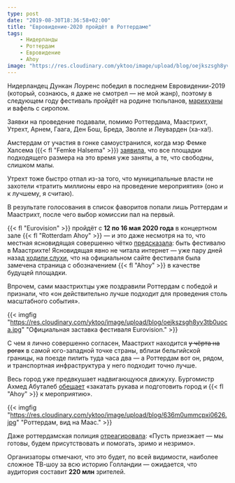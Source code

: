 ```yaml
---
type: post
date: "2019-08-30T18:36:58+02:00"
title: "Евровидение-2020 пройдёт в Роттердаме"
tags:
    - Нидерланды
    - Роттердам
    - Евровидение
    - Ahoy
image: "https://res.cloudinary.com/yktoo/image/upload/blog/oejkszsgh8yv3tb0uoca.jpg"
---
```


Нидерландец Дункан Лоуренс победил в последнем Евровидении-2019 (который, сознаюсь, я даже не смотрел — не мой жанр), поэтому в следующем году фестиваль пройдёт на родине тюльпанов, [марихуаны](0362) и вафель с сиропом.

Заявки на проведение подавали, помимо Роттердама, Маастрихт, Утрехт, Арнем, Гаага, Ден Бош, Бреда, Зволле и Леуварден (ха-ха!).

Амстердам от участия в гонке самоустранился, когда мэр Фемке Халсема ({{< fl "Femke Halsema" >}}) [заявила](https://eurovisionworld.com/esc/amsterdam-withdraws-application-to-host-eurovision-2020), что все площадки подходящего размера на это время уже заняты, а те, что свободны, слишком малы.

<!--more-->

Утрехт тоже быстро отпал из-за того, что муниципальные власти не захотели «тратить миллионы евро на проведение мероприятия» (оно и к лучшему, я считаю).

В результате голосования в список фаворитов попали лишь Роттердам и Маастрихт, после чего выбор комиссии пал на первый.

{{< fl "Eurovision" >}} пройдёт с **12 по 16 мая 2020 года** в концертном зале {{< fl "Rotterdam Ahoy" >}} — и это даже несмотря на то, что местная ясновидящая совершенно чётко [предсказала](https://twitter.com/1Limburg/status/1167364745349029888): быть фестивалю в Маастрихте! Ясновидящая явно не читала интернет — уже пару дней назад [ходили слухи](https://www.telegraaf.nl/entertainment/1594150535/rotterdam-gelekt-als-gaststad-songfestival), что на официальном сайте фестиваля была замечена страница с обозначением {{< fl "Ahoy" >}} в качестве будущей площадки.

Впрочем, сами маастрихтцы уже поздравили Роттердам с победой и признали, что «он действительно лучше подходит для проведения столь масштабного события».

{{< imgfig "https://res.cloudinary.com/yktoo/image/upload/blog/oejkszsgh8yv3tb0uoca.jpg" "Официальная заставка фестиваля Eurovision." >}}

С чем я лично совершенно согласен, Маастрихт находится ~~у чёрта на рогах~~ в самой юго-западной точке страны, вблизи бельгийской границы, на поезде пилить туда часа два — а Роттердам вот он, рядом, и транспортная инфраструктура у него подходит точно лучше.

Весь город уже предвкушает надвигающуюся движуху. Бургомистр Ахмед Абуталеб [обещает](https://www.youtube.com/watch?v=7K_uTqn09ac) «закатать рукава и подготовить город и {{< fl "Ahoy" >}} к мероприятию».

{{< imgfig "https://res.cloudinary.com/yktoo/image/upload/blog/636m0ummcpxi0626.jpg" "Роттердам, вид на Маас." >}}

Даже роттердамская полиция [отреагировала](https://twitter.com/Politie_Rdam/status/1167384564869881856): «Пусть приезжает — мы готовы, будем присутствовать и помогать, зримо и незримо».

Организаторы отмечают, что это будет, по всей видимости, наиболее сложное ТВ-шоу за всю историю Голландии — ожидается, что аудитория составит **220 млн** зрителей.
